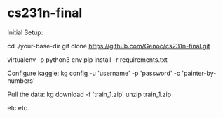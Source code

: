 # cs231n-final

Initial Setup:

cd ./your-base-dir
git clone https://github.com/Genoc/cs231n-final.git

virtualenv -p python3 env
pip install -r requirements.txt

Configure kaggle:
kg config -u 'username' -p 'password' -c 'painter-by-numbers'

Pull the data:
kg download -f 'train_1.zip'
unzip train_1.zip

etc etc.

